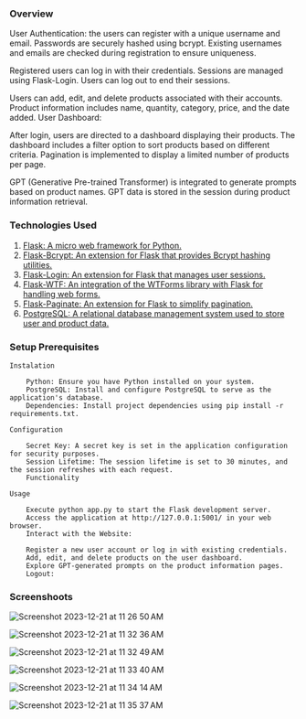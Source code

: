 

### Overview

User Authentication: the users can register with a unique username and email. Passwords are securely hashed using bcrypt.
Existing usernames and emails are checked during registration to ensure uniqueness.

Registered users can log in with their credentials. Sessions are managed using Flask-Login. Users can log out to end their sessions.

Users can add, edit, and delete products associated with their accounts. Product information includes name, quantity, category, price, and the date added.
User Dashboard:

After login, users are directed to a dashboard displaying their products. The dashboard includes a filter option to sort products based on different criteria.
Pagination is implemented to display a limited number of products per page.

GPT (Generative Pre-trained Transformer) is integrated to generate prompts based on product names. GPT data is stored in the session during product information retrieval.


### Technologies Used

1. [Flask: A micro web framework for Python.](https://flask.palletsprojects.com/en/2.3.x/)
2. [Flask-Bcrypt: An extension for Flask that provides Bcrypt hashing utilities.](https://flask-bcrypt.readthedocs.io/en/1.0.1/)
3. [Flask-Login: An extension for Flask that manages user sessions.](https://flask-login.readthedocs.io/en/latest/)
4. [Flask-WTF: An integration of the WTForms library with Flask for handling web forms.](https://flask-wtf.readthedocs.io/en/1.2.x/)
5. [Flask-Paginate: An extension for Flask to simplify pagination.](https://flask-sqlalchemy.palletsprojects.com/en/3.0.x/pagination/)
6. [PostgreSQL: A relational database management system used to store user and product data.](https://www.postgresql.org/)


###  Setup Prerequisites
```
Instalation

    Python: Ensure you have Python installed on your system.
    PostgreSQL: Install and configure PostgreSQL to serve as the application's database.
    Dependencies: Install project dependencies using pip install -r requirements.txt.

Configuration

    Secret Key: A secret key is set in the application configuration for security purposes.
    Session Lifetime: The session lifetime is set to 30 minutes, and the session refreshes with each request.
    Functionality

Usage

    Execute python app.py to start the Flask development server.
    Access the application at http://127.0.0.1:5001/ in your web browser.
    Interact with the Website:

    Register a new user account or log in with existing credentials.
    Add, edit, and delete products on the user dashboard.
    Explore GPT-generated prompts on the product information pages.
    Logout:

```

### Screenshoots 

![Screenshot 2023-12-21 at 11 26 50 AM](https://github.com/gustavoperess/Inventory-Management-System/assets/32426662/8dab6109-f1b1-48e3-bd53-ac161604d260)


![Screenshot 2023-12-21 at 11 32 36 AM](https://github.com/gustavoperess/Inventory-Management-System/assets/32426662/9ebd7767-858a-4699-bcdb-fad2cdc42ec1)

![Screenshot 2023-12-21 at 11 32 49 AM](https://github.com/gustavoperess/Inventory-Management-System/assets/32426662/6559c746-6129-4974-96c4-e33a6c64db62)

![Screenshot 2023-12-21 at 11 33 40 AM](https://github.com/gustavoperess/Inventory-Management-System/assets/32426662/cb8eba2f-6a61-4166-832c-f41fa9bc848f)

![Screenshot 2023-12-21 at 11 34 14 AM](https://github.com/gustavoperess/Inventory-Management-System/assets/32426662/6e7fbd19-f33b-499c-8edb-02844bb3b860)


![Screenshot 2023-12-21 at 11 35 37 AM](https://github.com/gustavoperess/Inventory-Management-System/assets/32426662/f58360ae-9967-400e-b10a-93c8ac5f82e4)



